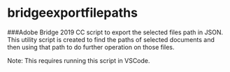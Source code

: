 # bridgeexportfilepaths

###Adobe Bridge 2019 CC script to export the selected files path in JSON.  
This utility script is created to find the paths of selected documents and then using that path to do further operation on those files. 

Note: This requires running this script in VSCode.  